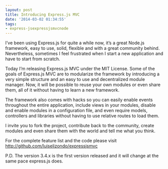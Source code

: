 ```yaml
---
layout: post
title: Introducing Express.js MVC
date: '2014-03-02 01:34:55'
tags:
- express-jsexpressjsmvcnode
---
```


I’ve been using Express.js for quite a while now, it’s a great Node.js framework, easy to use, solid, flexible and with a great community behind. Nevertheless, sometimes I feel frustrated when I start a new application and have to start from scratch. 

Today I’m releasing Express.js MVC under the MIT License. Some of the goals of Express.js MVC are to modularize the framework by introducing a very simple structure and an easy to use and decentralized module manager. Now, it will be possible to reuse your own modules or even share them, all of it without having to learn a new framework.

The framework also comes with hacks so you can easily enable events throughout the entire application, include views in your modules, disable and enable modules in a configuration file, and even require models, controllers and libraries without having to use relative routes to load them.

I invite you to fork the project, contribute back to the community, create modules and even share them with the world and tell me what you think. 

For the complete feature list and the code please visit http://github.com/luiselizondo/expressjsmvc

P.D. The version 3.4.x is the first version released and it will change at the same pace express.js does.
